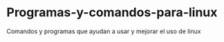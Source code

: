 # Programas-y-comandos-para-linux
Comandos y programas que ayudan a usar y mejorar el uso de linux 
